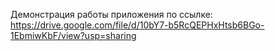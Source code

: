Демонстрация работы приложения по ссылке: https://drive.google.com/file/d/10bY7-b5RcQEPHxHtsb6BGo-1EbmiwKbF/view?usp=sharing
